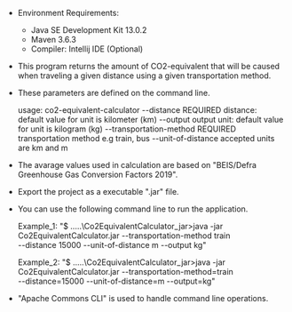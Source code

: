 * Environment Requirements:

	- Java SE Development Kit 13.0.2
	- Maven 3.6.3
	- Compiler: Intellij IDE (Optional)
	
* This program returns the amount of CO2-equivalent that will be caused when traveling a given distance using a given transportation method.
* These parameters are defined on the command line.

	usage: co2-equivalent-calculator
    --distance <arg>                REQUIRED distance: default value for
                                    unit is kilometer (km)
    --output <arg>                  output unit: default value for unit is
                                    kilogram (kg)
    --transportation-method <arg>   REQUIRED transportation method e.g
                                    train, bus
    --unit-of-distance <arg>        accepted units are km and m

* The avarage values used in calculation are based on "BEIS/Defra Greenhouse Gas Conversion Factors 2019".
	
* Export the project as a executable ".jar" file. 

* You can use the following command line to run the application.

	Example_1: "$ .....\Co2EquivalentCalculator_jar>java -jar  Co2EquivalentCalculator.jar --transportation-method train  
	--distance 15000 --unit-of-distance m --output kg"
	
	Example_2: "$ .....\Co2EquivalentCalculator_jar>java -jar  Co2EquivalentCalculator.jar --transportation-method=train  
	--distance=15000 --unit-of-distance=m --output=kg"


* "Apache Commons CLI" is used to handle command line operations.
	
	